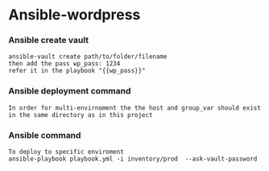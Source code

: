 # Ansible-wordpress
### Ansible create vault
```
ansible-vault create path/to/folder/filename
then add the pass wp_pass: 1234
refer it in the playbook "{{wp_pass}}"
```
### Ansible deployment command
```
In order for multi-envirnoment the the host and group_var should exist in the same directory as in this project
```
### Ansible command
```
To deploy to specific enviroment
ansible-playbook playbook.yml -i inventory/prod  --ask-vault-password
```
